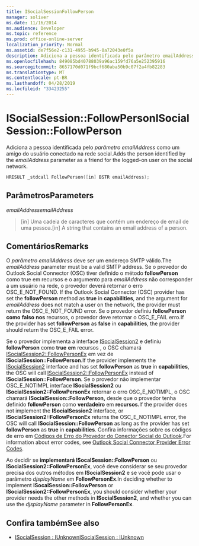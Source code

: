 ```yaml
---
title: ISocialSessionFollowPerson
manager: soliver
ms.date: 11/16/2014
ms.audience: Developer
ms.topic: reference
ms.prod: office-online-server
localization_priority: Normal
ms.assetid: de7f56e2-c131-4955-b945-0a72043e0f5a
description: Adiciona a pessoa identificada pelo parâmetro emailAddress como um amigo do usuário conectado na rede social.
ms.openlocfilehash: 849085bd40788039a96ac159fd76a5e252395916
ms.sourcegitcommit: 8657170d071f9bcf680aba50b9c07f2a4fb82283
ms.translationtype: MT
ms.contentlocale: pt-BR
ms.lasthandoff: 04/28/2019
ms.locfileid: "33423255"
---
```

# <a name="isocialsessionfollowperson"></a><span data-ttu-id="491b3-103">ISocialSession::FollowPerson</span><span class="sxs-lookup"><span data-stu-id="491b3-103">ISocialSession::FollowPerson</span></span>

<span data-ttu-id="491b3-104">Adiciona a pessoa identificada pelo  _parâmetro emailAddress_ como um amigo do usuário conectado na rede social.</span><span class="sxs-lookup"><span data-stu-id="491b3-104">Adds the person identified by the  _emailAddress_ parameter as a friend for the logged-on user on the social network.</span></span> 
  
```cpp
HRESULT _stdcall FollowPerson([in] BSTR emailAddress);
```

## <a name="parameters"></a><span data-ttu-id="491b3-105">Parâmetros</span><span class="sxs-lookup"><span data-stu-id="491b3-105">Parameters</span></span>

<span data-ttu-id="491b3-106">_emailAddress_</span><span class="sxs-lookup"><span data-stu-id="491b3-106">_emailAddress_</span></span>
  
> <span data-ttu-id="491b3-107">[in] Uma cadeia de caracteres que contém um endereço de email de uma pessoa.</span><span class="sxs-lookup"><span data-stu-id="491b3-107">[in] A string that contains an email address of a person.</span></span>
    
## <a name="remarks"></a><span data-ttu-id="491b3-108">Comentários</span><span class="sxs-lookup"><span data-stu-id="491b3-108">Remarks</span></span>

<span data-ttu-id="491b3-109">O  _parâmetro emailAddress_ deve ser um endereço SMTP válido.</span><span class="sxs-lookup"><span data-stu-id="491b3-109">The  _emailAddress_ parameter must be a valid SMTP address.</span></span> <span data-ttu-id="491b3-110">Se o provedor do Outlook Social Connector (OSC) tiver definido o método **followPerson** como true em recursos e o argumento para _emailAddress_ não corresponder a um usuário na rede, o provedor deverá retornar o erro OSC_E_NOT_FOUND. </span><span class="sxs-lookup"><span data-stu-id="491b3-110">If the Outlook Social Connector (OSC) provider has set the **followPerson** method as **true** in **capabilities**, and the argument for  _emailAddress_ does not match a user on the network, the provider must return the OSC_E_NOT_FOUND error.</span></span> <span data-ttu-id="491b3-111">Se o provedor definiu **followPerson como** **falso** **nos** recursos, o provedor deve retornar o OSC_E_FAIL erro.</span><span class="sxs-lookup"><span data-stu-id="491b3-111">If the provider has set **followPerson** as **false** in **capabilities**, the provider should return the OSC_E_FAIL error.</span></span>
  
<span data-ttu-id="491b3-112">Se o provedor implementa a interface [ISocialSession2](isocialsession2iunknown.md) e definiu **followPerson** como **true** **em** recursos , o OSC chamará [ISocialSession2::FollowPersonEx](isocialsession2-followpersonex.md) em vez de **ISocialSession::FollowPerson**.</span><span class="sxs-lookup"><span data-stu-id="491b3-112">If the provider implements the [ISocialSession2](isocialsession2iunknown.md) interface and has set **followPerson** as **true** in **capabilities**, the OSC will call [ISocialSession2::FollowPersonEx](isocialsession2-followpersonex.md) instead of **ISocialSession::FollowPerson**.</span></span> <span data-ttu-id="491b3-113">Se o provedor não implementar OSC_E_NOTIMPL interface **ISocialSession2** ou **ISocialSession2::FollowPersonEx** retornar o erro OSC_E_NOTIMPL, o OSC chamará **ISocialSession::FollowPerson,** desde que o provedor tenha definido **followPerson** como **verdadeiro** em **recursos.**</span><span class="sxs-lookup"><span data-stu-id="491b3-113">If the provider does not implement the **ISocialSession2** interface, or **ISocialSession2::FollowPersonEx** returns the OSC_E_NOTIMPL error, the OSC will call **ISocialSession::FollowPerson** as long as the provider has set **followPerson** as **true** in **capabilities**.</span></span> <span data-ttu-id="491b3-114">Confira informações sobre os códigos de erro em [Códigos de Erro do Provedor do Conector Social do Outlook](outlook-social-connector-provider-error-codes.md).</span><span class="sxs-lookup"><span data-stu-id="491b3-114">For information about error codes, see [Outlook Social Connector Provider Error Codes](outlook-social-connector-provider-error-codes.md).</span></span>
  
<span data-ttu-id="491b3-115">Ao decidir se **implementará ISocalSession::FollowPerson** ou **ISocialSession2::FollowPersonEx**, você deve considerar se seu provedor precisa dos outros métodos em **ISocialSession2** e se você pode usar o parâmetro  _djsplayName_ em **FollowPersonEx**.</span><span class="sxs-lookup"><span data-stu-id="491b3-115">In deciding whether to implement **ISocalSession::FollowPerson** or **ISocialSession2::FollowPersonEx**, you should consider whether your provider needs the other methods in **ISocialSession2**, and whether you can use the  _djsplayName_ parameter in **FollowPersonEx**.</span></span>
  
## <a name="see-also"></a><span data-ttu-id="491b3-116">Confira também</span><span class="sxs-lookup"><span data-stu-id="491b3-116">See also</span></span>

- [<span data-ttu-id="491b3-117">ISocialSession : IUnknown</span><span class="sxs-lookup"><span data-stu-id="491b3-117">ISocialSession : IUnknown</span></span>](isocialsessioniunknown.md)

